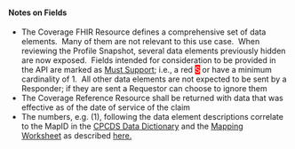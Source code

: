 <h4 class="x_MsoNormal">Notes on Fields</h4>
<ul>
<li class="x_MsoNormal">The Coverage FHIR Resource defines a comprehensive set of data elements.&nbsp; Many of them are not relevant to this use case.&nbsp; When reviewing the Profile Snapshot, several data elements previously hidden are now exposed.&nbsp; Fields intended for consideration to be provided in the API are marked as <a href="General_Guidance.html#must-support">Must Support</a>; i.e., a red <span style="color: #ffffff; background-color: #ff0000;">S</span> or have a minimum cardinality of 1.&nbsp; All other data elements are not expected to be sent by a Responder; if they are sent a Requestor can choose to ignore them</li>
<li>The Coverage Reference Resource shall be returned with data that was effective as of the date of service of the claim</li>
<li class="x_MsoNormal">The numbers, e.g. (1), following the data element descriptions correlate to the MapID in the <a href="CPCDSDataDictionary.docx">CPCDS Data Dictionary</a> and the <a href="CPCDStoFHIRProfilesMapping.xlsx">Mapping Worksheet</a>&nbsp;as described&nbsp;<a href="Common_Payer_Consumer_Data_Set.html">here.</a></li>
</ul>


